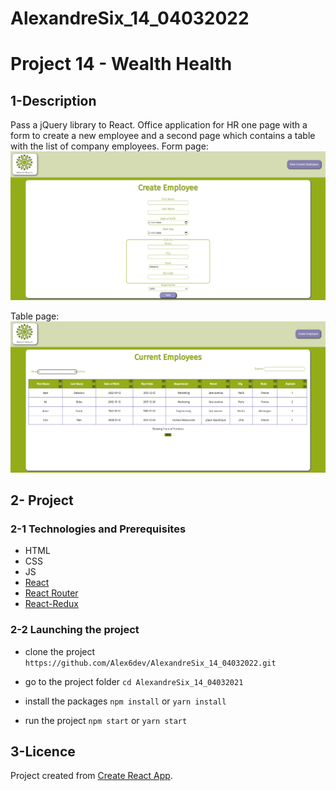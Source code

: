 # AlexandreSix_14_04032022


# Project 14 - Wealth Health

## 1-Description
Pass a jQuery library to React. Office application for HR one page with a form to create a new employee and a second page which contains a table with the list of company employees.
Form page:
<img src='https://github.com/Alex6dev/AlexandreSix_14_04032022/blob/main/src/assets/CaptureDecranForm.png' alt="screenshot"/>

Table page:
<img src='https://github.com/Alex6dev/AlexandreSix_14_04032022/blob/main/src/assets/CaptureDecranTable.png' alt="screenshot"/>

## 2- Project

### 2-1 Technologies and Prerequisites
- HTML
- CSS
- JS
- [React](https://fr.reactjs.org/)
- [React Router](https://reactrouter.com/)
- [React-Redux](https://redux.js.org/)

### 2-2 Launching the project


- clone the project 
`https://github.com/Alex6dev/AlexandreSix_14_04032022.git` 

- go to the project folder 
`cd AlexandreSix_14_04032021`

- install the packages
`npm install` or `yarn install`

- run the project 
`npm start` or `yarn start` 

## 3-Licence
Project created from [Create React App](https://github.com/facebook/create-react-app).